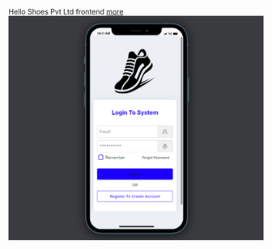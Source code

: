 Hello Shoes Pvt Ltd frontend 
<a href="https://lahiru4.github.io/Hello_Shoes_Pvt_Ltd_front_end/" class="back-to-top">more<i class="fa fa-angle-double-up"></i></a>
<img src="image/img.png">